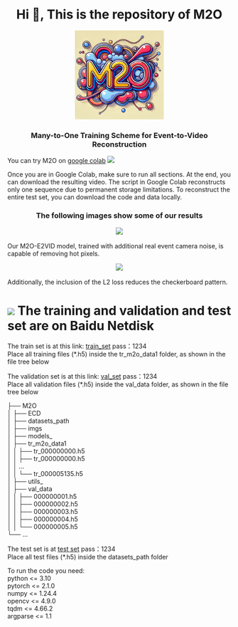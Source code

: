 <h1 align="center">Hi 👋, This is the repository of M2O </h1>


<p align="center">
<img src="https://github.com/RodrigoGantier/M2O/blob/main/imgs/M2O%20logo.png" height="200" />
</p>

<h3 align="center">Many-to-One Training Scheme for Event-to-Video Reconstruction</h3>

You can try M2O on [google colab](https://colab.research.google.com/drive/1_a7sUYXiC94thhQ0fXRL1UvhddLt9Fje#scrollTo=aHITjhQP2HkC) 
[<img src="https://img.shields.io/badge/-colab-05122A?style=flat&logo=googlecolab"/>](https://colab.research.google.com/drive/1y3S9V3smWDdXoCqh_7dRofaONx0TS79E?usp=sharing)<br>

Once you are in Google Colab, make sure to run all sections. At the end, you can download the resulting video. The script in Google Colab reconstructs only one sequence due to permanent storage limitations. To reconstruct the entire test set, you can download the code and data locally.


<h3 align="center">The following images show some of our results</h3>


<p align="center">
<img src="https://github.com/RodrigoGantier/M2O/blob/main/imgs/hot_pixel.gif" height="200" />
</p>

Our M2O-E2VID model, trained with additional real event camera noise, is capable of removing hot pixels. 

<p align="center">
<img src="https://github.com/RodrigoGantier/M2O/blob/main/imgs/Checkerboard.gif" height="200" />
</p>


Additionally, the inclusion of the L2 loss reduces the checkerboard pattern.


# <img src="https://cdn.dribbble.com/users/1163047/screenshots/2697773/media/fb3030fceae825b853e91e747e11dc77.gif" width ="25"> <b>The training and validation and test set are on Baidu Netdisk</b> 


The train set is at this link:
[train_set](https://pan.baidu.com/s/1odWXhJtzdermrvBWrBl_6Q?pwd=1234)
pass：1234<br>
Place all training files (*.h5) inside the tr_m2o_data1 folder, as shown in the file tree below<br>

The validation set is at this link:
[val_set](https://pan.baidu.com/s/1CxEbCluxYqvObYwaICAP6g?pwd=1234) 
pass：1234<br>
Place all validation files (*.h5) inside the val_data folder, as shown in the file tree below<br>

├── M2O<br>
│   ├── ECD<br>
│   ├── datasets_path<br>
│   ├── imgs<br>
│   ├── models_<br>
│   ├── tr_m2o_data1<br>
│   │   ├── tr_000000000.h5<br>
│   │   ├── tr_000000000.h5<br>
│   │   ...<br>
│   │   └── tr_000005135.h5<br>
│   ├── utils_<br>
│   ├── val_data<br>
│   │   ├── 000000001.h5<br>
│   │   ├── 000000002.h5<br>
│   │   ├── 000000003.h5<br>
│   │   ├── 000000004.h5<br>
│   │   └── 000000005.h5<br>
└──   ...<br>


The test set is at [test set](https://pan.baidu.com/s/16J-iJdenhVUBrGb2klo_-A?pwd=1234)
pass：1234<br>
Place all test files (*.h5) inside the datasets_path folder


To run the code you need: <br>
python <= 3.10 <br>
pytorch <= 2.1.0 <br> 
numpy <= 1.24.4 <br>
opencv <= 4.9.0 <br>
tqdm <= 4.66.2 <br>
argparse <= 1.1 <br>




